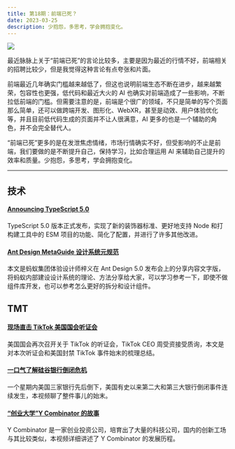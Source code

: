 ```yaml
---
title: 第18期：前端已死？
date: 2023-03-25
description: 少抱怨，多思考，学会拥抱变化。
---
```


![](/static/weekly/issue-18-cover.jpg)

最近脉脉上关于“前端已死”的言论比较多，主要是因为最近的行情不好，前端相关的招聘比较少，但是我觉得这种言论有点夸张和片面。

前端最近几年确实门槛越来越低了，但这也说明前端生态不断在进步，越来越繁荣，包容性也更强，低代码和最近大火的 AI 也确实对前端造成了一些影响，不断拉低前端的门槛。但需要注意的是，前端是个很广的领域，不只是简单的写个页面那么简单，还可以做跨端开发、图形化、WebXR，甚至是动效、用户体验优化等，并且目前低代码生成的页面并不让人很满意，AI 更多的也是一个辅助的角色，并不会完全替代人。

“前端已死”更多的是在发泄焦虑情绪，市场行情确实不好，但受影响的不止是前端，我们要做的是不断提升自己，保持学习，比如合理运用 AI 来辅助自己提升的效率和质量。少抱怨，多思考，学会拥抱变化。

<hr />

## 技术

#### [Announcing TypeScript 5.0](https://devblogs.microsoft.com/typescript/announcing-typescript-5-0/)

TypeScript 5.0 版本正式发布，实现了新的装饰器标准、更好地支持 Node 和打构建工具中的 ESM 项目的功能、简化了配置，并进行了许多其他改进。

#### [Ant Design MetaGuide 设计系统元规范](https://mp.weixin.qq.com/s/nPFrPW7XL2ZKXqGBCmsieg)

本文是蚂蚁集团体验设计师梓义在 Ant Design 5.0 发布会上的分享内容文字版，将蚂蚁内部建设设计系统的理论、方法分享给大家，可以学习参考一下，即使不做组件库开发，也可以参考怎么更好的拆分和设计组件。

## TMT

#### [现场直击 TikTok 美国国会听证会](https://mp.weixin.qq.com/s/NHb-Nfbr6XMkCyisIJIJrQ)

美国国会再次召开关于 TikTok 的听证会，TikTok CEO 周受资接受质询，本文是对本次听证会和美国封禁 TikTok 事件始末的梳理总结。

#### [一口气了解硅谷银行倒闭危机](https://www.bilibili.com/video/BV1Zs4y1H7rj)

一个星期内美国三家银行先后倒下，美国有史以来第二大和第三大银行倒闭事件连续发生，本视频聊了整件事儿的始末。

#### [“创业大学”Y Combinator 的故事](https://www.bilibili.com/video/BV15T411k75c)

Y Combinator 是一家创业投资公司，培育出了大量的科技公司，国内的创新工场与其比较类似，本视频详细讲述了 Y Combinator 的发展历程。
